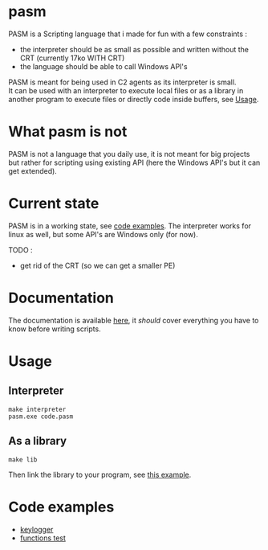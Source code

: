 # pasm
PASM is a Scripting language that i made for fun with a few constraints :
- the interpreter should be as small as possible and written without the CRT (currently 17ko WITH CRT)
- the language should be able to call Windows API's

PASM is meant for being used in C2 agents as its interpreter is small.<br>
It can be used with an interpreter to execute local files or as a library in another program to execute files or directly code inside buffers, see [Usage](#Usage).<br>

# What pasm is not
PASM is not a language that you daily use, it is not meant for big projects but rather for scripting using existing API (here the Windows API's but it can get extended).

# Current state
PASM is in a working state, see [code examples](#code-examples).
The interpreter works for linux as well, but some API's are Windows only (for now).

TODO :
- get rid of the CRT (so we can get a smaller PE)

# Documentation
The documentation is available [here](docs/documentation.md), it *should* cover everything you have to know before writing scripts.

# Usage
## Interpreter
```
make interpreter
pasm.exe code.pasm
```

## As a library
```
make lib 
```
Then link the library to your program, see [this example](tests/lib_use.c).<br>

# Code examples
- [keylogger](examples/keylogger.pasm)
- [functions test](examples/test.pasm)
